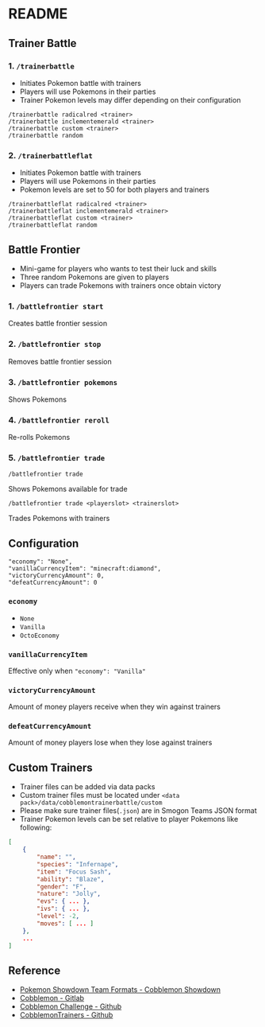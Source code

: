# README

## Trainer Battle

### 1. `/trainerbattle`

- Initiates Pokemon battle with trainers
- Players will use Pokemons in their parties
- Trainer Pokemon levels may differ depending on their configuration

```
/trainerbattle radicalred <trainer>
/trainerbattle inclementemerald <trainer>
/trainerbattle custom <trainer>
/trainerbattle random
```

### 2. `/trainerbattleflat`

- Initiates Pokemon battle with trainers
- Players will use Pokemons in their parties
- Pokemon levels are set to 50 for both players and trainers

```
/trainerbattleflat radicalred <trainer>
/trainerbattleflat inclementemerald <trainer>
/trainerbattleflat custom <trainer>
/trainerbattleflat random
```

## Battle Frontier

- Mini-game for players who wants to test their luck and skills
- Three random Pokemons are given to players
- Players can trade Pokemons with trainers once obtain victory

### 1. `/battlefrontier start`

Creates battle frontier session

### 2. `/battlefrontier stop`

Removes battle frontier session

### 3. `/battlefrontier pokemons`

Shows Pokemons

### 4. `/battlefrontier reroll`

Re-rolls Pokemons

### 5. `/battlefrontier trade`

`/battlefrontier trade`

Shows Pokemons available for trade

`/battlefrontier trade <playerslot> <trainerslot>`

Trades Pokemons with trainers

## Configuration

```
"economy": "None",
"vanillaCurrencyItem": "minecraft:diamond",
"victoryCurrencyAmount": 0,
"defeatCurrencyAmount": 0
```

### `economy`

- `None`
- `Vanilla`
- `OctoEconomy`

### `vanillaCurrencyItem`

Effective only when `"economy": "Vanilla"`

### `victoryCurrencyAmount`

Amount of money players receive when they win against trainers

### `defeatCurrencyAmount`

Amount of money players lose when they lose against trainers

## Custom Trainers

- Trainer files can be added via data packs
- Custom trainer files must be located under `<data pack>/data/cobblemontrainerbattle/custom`
- Please make sure trainer files(`.json`) are in Smogon Teams JSON format
- Trainer Pokemon levels can be set relative to player Pokemons like following:

```json
[
    {
        "name": "",
        "species": "Infernape",
        "item": "Focus Sash",
        "ability": "Blaze",
        "gender": "F",
        "nature": "Jolly",
        "evs": { ... },
        "ivs": { ... },
        "level": -2,
        "moves": [ ... ]
    },
    ...
]
```

## Reference
- [Pokemon Showdown Team Formats - Cobblemon Showdown](https://gitlab.com/cable-mc/cobblemon-showdown/-/blob/master/sim/TEAMS.md#packed-format)
- [Cobblemon - Gitlab](https://gitlab.com/cable-mc/cobblemon)
- [Cobblemon Challenge - Github](https://github.com/TurtleHoarder/Cobblemon-Challenge)
- [CobblemonTrainers - Github](https://github.com/davo899/CobblemonTrainers/tree/main)